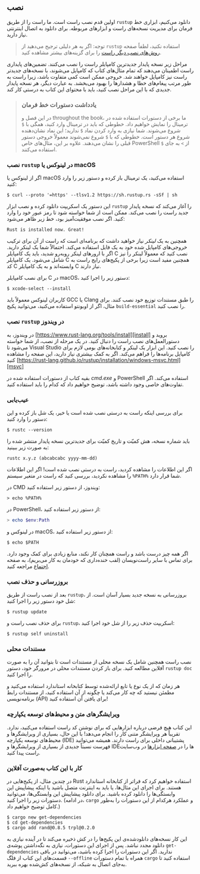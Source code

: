 ## نصب

اولین قدم نصب راست است. ما راست را از طریق `rustup` دانلود می‌کنیم، ابزاری خط فرمان برای مدیریت نسخه‌های راست و ابزارهای مربوطه. برای دانلود به اتصال اینترنتی نیاز دارید.

> توجه: اگر به هر دلیلی ترجیح می‌دهید از `rustup` استفاده نکنید، لطفاً صفحه [روش‌های نصب دیگر راست][otherinstall] را برای گزینه‌های بیشتر مشاهده کنید.

مراحل زیر نسخه پایدار جدیدترین کامپایلر راست را نصب می‌کنند. تضمین‌های پایداری راست اطمینان می‌دهند که تمام مثال‌های کتاب که کامپایل می‌شوند، با نسخه‌های جدیدتر راست نیز کامپایل خواهند شد. خروجی ممکن است کمی متفاوت باشد، زیرا راست به طور مرتب پیغام‌های خطا و هشدارها را بهبود می‌بخشد. به عبارت دیگر، هر نسخه پایدار جدیدی که با این مراحل نصب کنید، باید با محتوای این کتاب به درستی کار کند.

> ### یادداشت دستورات خط فرمان
>
> در این فصل و throughout the book، ما برخی از دستورات استفاده شده در ترمینال را نمایش خواهیم داد. خطوطی که باید در ترمینال وارد کنید، همگی با `$` شروع می‌شوند. شما نیازی به وارد کردن نماد `$` ندارید؛ این نماد نشان‌دهنده شروع هر دستور است. خطوطی که با `$` شروع نمی‌شوند معمولاً خروجی دستور قبلی را نشان می‌دهند. علاوه بر این، مثال‌های خاص PowerShell از `>` به جای `$` استفاده می‌کنند.

### نصب `rustup` در لینوکس یا macOS

اگر از لینوکس یا macOS استفاده می‌کنید، یک ترمینال باز کرده و دستور زیر را وارد کنید:

```console
$ curl --proto '=https' --tlsv1.2 https://sh.rustup.rs -sSf | sh
```

این دستور یک اسکریپت دانلود کرده و نصب ابزار `rustup` را آغاز می‌کند که نسخه پایدار جدید راست را نصب می‌کند. ممکن است از شما خواسته شود تا رمز عبور خود را وارد کنید. اگر نصب موفقیت‌آمیز بود، خط زیر ظاهر می‌شود:

```text
Rust is installed now. Great!
```

همچنین به یک _لینکر_ نیاز خواهید داشت که برنامه‌ای است که راست از آن برای ترکیب خروجی‌های کامپایل شده خود به یک فایل استفاده می‌کند. احتمالاً شما یک لینکر دارید. اگر با ارورهای لینکر روبه‌رو شدید، باید یک کامپایلر C نصب کنید که معمولاً لینکر را نیز شامل می‌شود. یک کامپایلر C همچنین مفید است زیرا برخی از پکیج‌های رایج راست به کد C وابسته‌اند و به یک کامپایلر C نیاز دارند.

برای نصب کامپایلر C در macOS، دستور زیر را اجرا کنید:

```console
$ xcode-select --install
```

کاربران لینوکس معمولاً باید GCC یا Clang را طبق مستندات توزیع خود نصب کنند. برای مثال، اگر از اوبونتو استفاده می‌کنید، می‌توانید پکیج `build-essential` را نصب کنید.

### نصب `rustup` در ویندوز

در ویندوز، به [https://www.rust-lang.org/tools/install][install] بروید و دستورالعمل‌های نصب راست را دنبال کنید. در یک مرحله از نصب، از شما خواسته می‌شود تا Visual Studio را نصب کنید. این ابزار یک لینکر و کتابخانه‌های بومی لازم برای کامپایل برنامه‌ها را فراهم می‌کند. اگر به کمک بیشتری نیاز دارید، این صفحه را مشاهده کنید [https://rust-lang.github.io/rustup/installation/windows-msvc.html][msvc]

بقیه کتاب از دستورات استفاده شده در _cmd.exe_ و PowerShell استفاده می‌کند. اگر تفاوت‌های خاصی وجود داشته باشد، توضیح خواهیم داد که کدام را باید استفاده کنید.

### عیب‌یابی

برای بررسی اینکه راست به درستی نصب شده است یا خیر، یک شل باز کرده و این دستور را وارد کنید:

```console
$ rustc --version
```

باید شماره نسخه، هش کمیّت و تاریخ کمیّت برای جدیدترین نسخه پایدار منتشر شده را به صورت زیر ببینید:

```text
rustc x.y.z (abcabcabc yyyy-mm-dd)
```

اگر این اطلاعات را مشاهده کردید، راست به درستی نصب شده است! اگر این اطلاعات را مشاهده نکردید، بررسی کنید که راست در متغیر سیستم `%PATH%` شما قرار دارد.

در CMD ویندوز، از دستور زیر استفاده کنید:

```console
> echo %PATH%
```

در PowerShell، از دستور زیر استفاده کنید:

```powershell
> echo $env:Path
```

در لینوکس و macOS، از دستور زیر استفاده کنید:

```console
$ echo $PATH
```

اگر همه چیز درست باشد و راست همچنان کار نکند، منابع زیادی برای کمک وجود دارد. برای تماس با سایر راست‌نویسان (لقب خنده‌داری که خودمان به کار می‌بریم)، به صفحه [اجتماع][community] مراجعه کنید.

### بروزرسانی و حذف نصب

بعد از نصب راست از طریق `rustup`، بروزرسانی به نسخه جدید بسیار آسان است. از شل خود دستور زیر را اجرا کنید:

```console
$ rustup update
```

برای حذف نصب راست و `rustup`، اسکریپت حذف زیر را از شل خود اجرا کنید:

```console
$ rustup self uninstall
```

### مستندات محلی

نصب راست همچنین شامل یک نسخه محلی از مستندات است تا بتوانید آن را به صورت آفلاین مطالعه کنید. برای باز کردن مستندات محلی در مرورگر خود، دستور `rustup doc` را اجرا کنید.

هر زمان که از یک نوع یا تابع ارائه‌شده توسط کتابخانه استاندارد استفاده می‌کنید و مطمئن نیستید که چه کار می‌کند یا چگونه از آن استفاده کنید، از مستندات رابط برنامه‌نویسی (API) برای یافتن آن استفاده کنید!

### ویرایشگرهای متن و محیط‌های توسعه یکپارچه

این کتاب هیچ فرضی درباره ابزارهایی که برای نوشتن کد راست استفاده می‌کنید، ندارد. تقریباً هر ویرایشگر متنی کار را انجام می‌دهد! با این حال، بسیاری از ویرایشگرها و محیط‌های توسعه یکپارچه (IDE) پشتیبانی داخلی برای راست دارند. همیشه می‌توانید فهرست نسبتاً جدیدی از بسیاری از ویرایشگرها و IDEها را در [صفحه ابزارها][tools] در وب‌سایت راست پیدا کنید.

### کار با این کتاب به‌صورت آفلاین

در چندین مثال، از پکیج‌هایی در Rust استفاده خواهیم کرد
که فراتر از کتابخانه استاندارد هستند. برای اجرای این
مثال‌ها، یا باید به اینترنت متصل باشید یا اینکه
پیشاپیش این وابستگی‌ها را دانلود کرده باشید.
برای دانلود پیشاپیش این وابستگی‌ها، می‌توانید
دستورات زیر را اجرا کنید. (در ادامه، `cargo` و
عملکرد هرکدام از این دستورات را به‌طور کامل توضیح خواهیم داد.)

```console
$ cargo new get-dependencies
$ cd get-dependencies
$ cargo add rand@0.8.5 trpl@0.2.0
```

این کار نسخه‌های دانلودشده‌ی این پکیج‌ها را در کش
ذخیره می‌کند تا در آینده نیازی به دانلود مجدد نباشد.
پس از اجرای این دستورات، نیازی به نگه‌داشتن
پوشه‌ی `get-dependencies` ندارید. اگر این دستورات
را اجرا کرده باشید، می‌توانید در باقی قسمت‌های
این کتاب از فلگ `--offline` همراه با تمام دستورات
`cargo` استفاده کنید تا به‌جای اتصال به شبکه،
از نسخه‌های کش‌شده بهره ببرید.


[otherinstall]: https://forge.rust-lang.org/infra/other-installation-methods.html
[install]: https://www.rust-lang.org/tools/install
[msvc]: https://rust-lang.github.io/rustup/installation/windows-msvc.html
[community]: https://www.rust-lang.org/community
[tools]: https://www.rust-lang.org/tools
